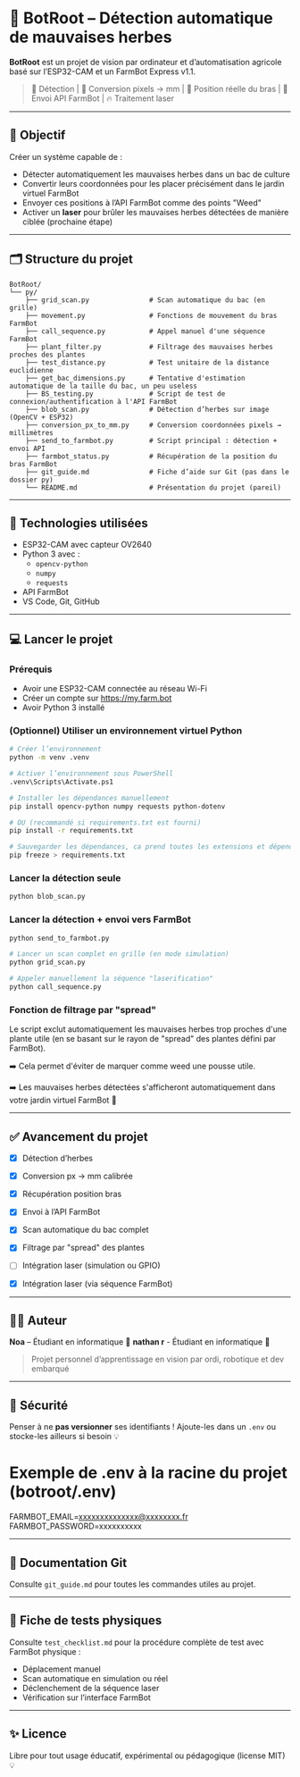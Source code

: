 # 🤖 BotRoot – Détection automatique de mauvaises herbes

**BotRoot** est un projet de vision par ordinateur et d’automatisation agricole basé sur l’ESP32-CAM et un FarmBot Express v1.1.

> 📸 Détection | 📐 Conversion pixels → mm | 📍 Position réelle du bras | 📡 Envoi API FarmBot | 🔥 Traitement laser

---

## 🌱 Objectif
Créer un système capable de :
- Détecter automatiquement les mauvaises herbes dans un bac de culture
- Convertir leurs coordonnées pour les placer précisément dans le jardin virtuel FarmBot
- Envoyer ces positions à l’API FarmBot comme des points "Weed"
- Activer un **laser** pour brûler les mauvaises herbes détectées de manière ciblée (prochaine étape)


---

## 🗂️ Structure du projet 

```
BotRoot/
└── py/
    ├── grid_scan.py               # Scan automatique du bac (en grille)
    ├── movement.py                # Fonctions de mouvement du bras FarmBot
    ├── call_sequence.py           # Appel manuel d'une séquence FarmBot
    ├── plant_filter.py            # Filtrage des mauvaises herbes proches des plantes
    ├── test_distance.py           # Test unitaire de la distance euclidienne
    ├── get_bac_dimensions.py      # Tentative d'estimation automatique de la taille du bac, un peu useless
    ├── BS_testing.py              # Script de test de connexion/authentification à l'API FarmBot
    ├── blob_scan.py               # Détection d’herbes sur image (OpenCV + ESP32)
    ├── conversion_px_to_mm.py     # Conversion coordonnées pixels → millimètres
    ├── send_to_farmbot.py         # Script principal : détection + envoi API
    ├── farmbot_status.py          # Récupération de la position du bras FarmBot
    ├── git_guide.md               # Fiche d’aide sur Git (pas dans le dossier py)
    └── README.md                  # Présentation du projet (pareil)
```

---

## 🧪 Technologies utilisées
- ESP32-CAM avec capteur OV2640
- Python 3 avec :
  - `opencv-python`
  - `numpy`
  - `requests`
- API FarmBot
- VS Code, Git, GitHub


---

## 💻 Lancer le projet

### Prérequis
- Avoir une ESP32-CAM connectée au réseau Wi-Fi
- Créer un compte sur https://my.farm.bot
- Avoir Python 3 installé

### (Optionnel) Utiliser un environnement virtuel Python
```bash
# Créer l’environnement
python -m venv .venv

# Activer l’environnement sous PowerShell
.venv\Scripts\Activate.ps1

# Installer les dépendances manuellement
pip install opencv-python numpy requests python-dotenv

# OU (recommandé si requirements.txt est fourni)
pip install -r requirements.txt

# Sauvegarder les dépendances, ca prend toutes les extensions et dépendances et ca les mets dans requirments.txt. comme ca tu peux faire la commande du dessus avec tout ce qui faut
pip freeze > requirements.txt
```

### Lancer la détection seule
```bash
python blob_scan.py
```

### Lancer la détection + envoi vers FarmBot
```bash
python send_to_farmbot.py

# Lancer un scan complet en grille (en mode simulation)
python grid_scan.py

# Appeler manuellement la séquence "laserification"
python call_sequence.py
```

### Fonction de filtrage par \"spread\"
Le script exclut automatiquement les mauvaises herbes trop proches d'une plante utile (en se basant sur le rayon de \"spread\" des plantes défini par FarmBot).

➡️ Cela permet d'éviter de marquer comme weed une pousse utile.


➡️ Les mauvaises herbes détectées s'afficheront automatiquement dans votre jardin virtuel FarmBot 🌿

---

## ✅ Avancement du projet
- [x] Détection d’herbes
- [x] Conversion px → mm calibrée
- [x] Récupération position bras
- [x] Envoi à l’API FarmBot
- [x] Scan automatique du bac complet
- [x] Filtrage par "spread" des plantes
- [ ] Intégration laser (simulation ou GPIO)
- [x] Intégration laser (via séquence FarmBot)


---

## 🙋‍♂️ Auteur
**Noa** – Étudiant en informatique 🧠
**nathan r** - Étudiant en informatique 🌿
> Projet personnel d’apprentissage en vision par ordi, robotique et dev embarqué


---

## 🔐 Sécurité
Penser à ne **pas versionner** ses identifiants !
Ajoute-les dans un `.env` ou stocke-les ailleurs si besoin 💡

# Exemple de .env à la racine du projet (botroot/.env)
FARMBOT_EMAIL=xxxxxxxxxxxxxx@xxxxxxxx.fr
FARMBOT_PASSWORD=xxxxxxxxxx

---

## 📘 Documentation Git
Consulte `git_guide.md` pour toutes les commandes utiles au projet.

---

## 🧪 Fiche de tests physiques

Consulte `test_checklist.md` pour la procédure complète de test avec FarmBot physique :
- Déplacement manuel
- Scan automatique en simulation ou réel
- Déclenchement de la séquence laser
- Vérification sur l’interface FarmBot

---
## ✨ Licence
Libre pour tout usage éducatif, expérimental ou pédagogique (license MIT) 💡